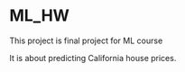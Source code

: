 # ML_HW
This project is final project for ML course

It is about predicting California house prices.
